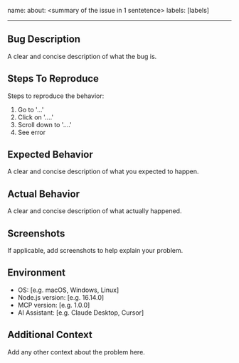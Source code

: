 name: <name of the issue>
about: <summary of the issue in 1 sentetence>
labels: [labels]

---

## Bug Description

A clear and concise description of what the bug is.

## Steps To Reproduce

Steps to reproduce the behavior:

1. Go to '...'
2. Click on '....'
3. Scroll down to '....'
4. See error

## Expected Behavior

A clear and concise description of what you expected to happen.

## Actual Behavior

A clear and concise description of what actually happened.

## Screenshots

If applicable, add screenshots to help explain your problem.

## Environment

- OS: [e.g. macOS, Windows, Linux]
- Node.js version: [e.g. 16.14.0]
- MCP version: [e.g. 1.0.0]
- AI Assistant: [e.g. Claude Desktop, Cursor]

## Additional Context

Add any other context about the problem here.
